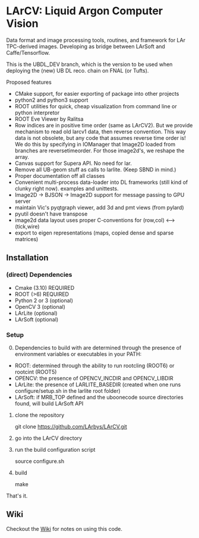 # LArCV: Liquid Argon Computer Vision

Data format and image processing tools, routines, and framework for LAr TPC-derived images. Developing as bridge between LArSoft and Caffe/Tensorflow.

This is the UBDL_DEV branch, which is the version to be used when
deploying the (new) UB DL reco. chain on FNAL (or Tufts).

Proposed features

* CMake support, for easier exporting of package into other projects
* python2 and python3 support
* ROOT utilities for quick, cheap visualization from command line or python interpretor
* ROOT Eve Viewer by Ralitsa
* Row indices are in positive time order (same as LArCV2).
  But we provide mechanism to read old larcv1 data, then reverse convention.
  This way data is not obsolete, but any code that assumes reverse time order is!
  We do this by specifying in IOManager that Image2D loaded from branches are reversetimeorder.
  For those image2d's, we reshape the array.
* Canvas support for Supera API. No need for lar.
* Remove all UB-geom stuff as calls to larlite. (Keep SBND in mind.)
* Proper documentation off all classes
* Convenient multi-process data-loader into DL frameworks (still kind of clunky right now).
  examples and unittests.
* Image2D -> BJSON -> Image2D support for message passing to GPU server
* maintain Vic's pyqtgraph viewer, add 3d and pmt views (from pylard)
* pyutil doesn't have transpose
* image2d data layout uses proper C-conventions for (row,col) <--> (tick,wire)
* export to eigen representations (maps, copied dense and sparse matrices)

## Installation

### (direct) Dependencies

* Cmake (3.10) REQUIRED
* ROOT  (>6)   REQUIRED
* Python 2 or 3 (optional)
* OpenCV 3 (optional)
* LArLite (optional)
* LArSoft (optional)

### Setup

0. Dependencies to build with are determined through the presence of environment variables or executables in your PATH:

  * ROOT: determined through the ability to run rootcling (ROOT6) or rootcint (ROOT5)
  * OPENCV: the presence of OPENCV_INCDIR and OPENCV_LIBDIR
  * LArLite: the presence of LARLITE_BASEDIR (created when one runs configure/setup.sh in the larlite root folder)
  * LArSoft: if MRB_TOP defined and the uboonecode source directories found, will build LArSoft API
  

1. clone the repository

      git clone https://github.com/LArbys/LArCV.git

2. go into the LArCV directory
3. run the build configuration script

      source configure.sh
      
4. build

      make
      

That's it.


## Wiki

Checkout the [Wiki](https://github.com/LArbys/LArCV/wiki) for notes on using this code.
